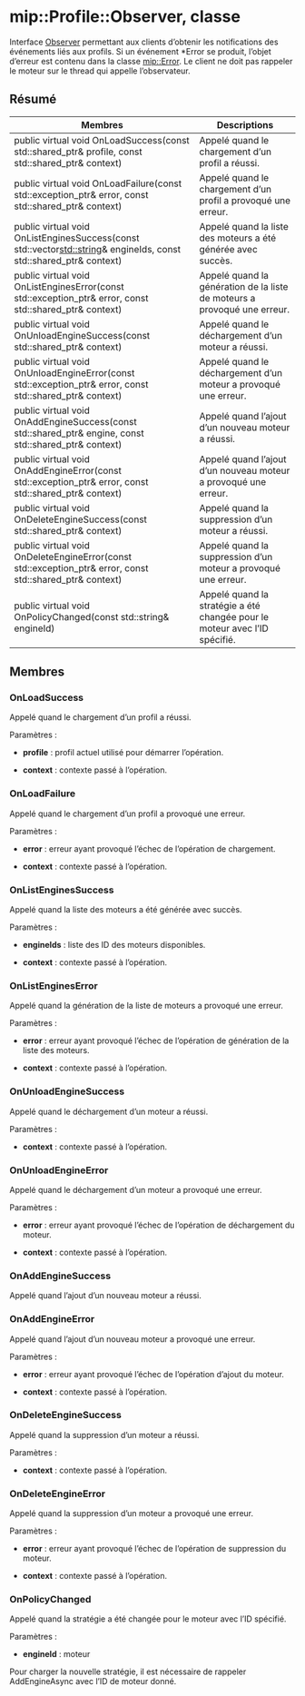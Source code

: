 # <a name="class-mipprofileobserver"></a>mip::Profile::Observer, classe 
Interface [Observer](class_mip_profile_observer.md) permettant aux clients d’obtenir les notifications des événements liés aux profils.
Si un événement *Error se produit, l’objet d’erreur est contenu dans la classe [mip::Error](class_mip_error.md). Le client ne doit pas rappeler le moteur sur le thread qui appelle l’observateur.
  
## <a name="summary"></a>Résumé
 Membres                        | Descriptions                                
--------------------------------|---------------------------------------------
public virtual void OnLoadSuccess(const std::shared_ptr<Profile>& profile, const std::shared_ptr<void>& context)  |  Appelé quand le chargement d’un profil a réussi.
public virtual void OnLoadFailure(const std::exception_ptr& error, const std::shared_ptr<void>& context)  |  Appelé quand le chargement d’un profil a provoqué une erreur.
public virtual void OnListEnginesSuccess(const std::vector<std::string>& engineIds, const std::shared_ptr<void>& context)  |  Appelé quand la liste des moteurs a été générée avec succès.
public virtual void OnListEnginesError(const std::exception_ptr& error, const std::shared_ptr<void>& context)  |  Appelé quand la génération de la liste de moteurs a provoqué une erreur.
public virtual void OnUnloadEngineSuccess(const std::shared_ptr<void>& context)  |  Appelé quand le déchargement d’un moteur a réussi.
public virtual void OnUnloadEngineError(const std::exception_ptr& error, const std::shared_ptr<void>& context)  |  Appelé quand le déchargement d’un moteur a provoqué une erreur.
public virtual void OnAddEngineSuccess(const std::shared_ptr<PolicyEngine>& engine, const std::shared_ptr<void>& context)  |  Appelé quand l’ajout d’un nouveau moteur a réussi.
public virtual void OnAddEngineError(const std::exception_ptr& error, const std::shared_ptr<void>& context)  |  Appelé quand l’ajout d’un nouveau moteur a provoqué une erreur.
public virtual void OnDeleteEngineSuccess(const std::shared_ptr<void>& context)  |  Appelé quand la suppression d’un moteur a réussi.
public virtual void OnDeleteEngineError(const std::exception_ptr& error, const std::shared_ptr<void>& context)  |  Appelé quand la suppression d’un moteur a provoqué une erreur.
 public virtual void OnPolicyChanged(const std::string& engineId)  |  Appelé quand la stratégie a été changée pour le moteur avec l’ID spécifié.
  
## <a name="members"></a>Membres
  
### <a name="onloadsuccess"></a>OnLoadSuccess
Appelé quand le chargement d’un profil a réussi.

Paramètres :  
* **profile** : profil actuel utilisé pour démarrer l’opération. 


* **context** : contexte passé à l’opération.


  
### <a name="onloadfailure"></a>OnLoadFailure
Appelé quand le chargement d’un profil a provoqué une erreur.

Paramètres :  
* **error** : erreur ayant provoqué l’échec de l’opération de chargement. 


* **context** : contexte passé à l’opération.


  
### <a name="onlistenginessuccess"></a>OnListEnginesSuccess
Appelé quand la liste des moteurs a été générée avec succès.

Paramètres :  
* **engineIds** : liste des ID des moteurs disponibles. 


* **context** : contexte passé à l’opération.


  
### <a name="onlistengineserror"></a>OnListEnginesError
Appelé quand la génération de la liste de moteurs a provoqué une erreur.

Paramètres :  
* **error** : erreur ayant provoqué l’échec de l’opération de génération de la liste des moteurs. 


* **context** : contexte passé à l’opération.


  
### <a name="onunloadenginesuccess"></a>OnUnloadEngineSuccess
Appelé quand le déchargement d’un moteur a réussi.

Paramètres :  
* **context** : contexte passé à l’opération.


  
### <a name="onunloadengineerror"></a>OnUnloadEngineError
Appelé quand le déchargement d’un moteur a provoqué une erreur.

Paramètres :  
* **error** : erreur ayant provoqué l’échec de l’opération de déchargement du moteur. 


* **context** : contexte passé à l’opération.


  
### <a name="onaddenginesuccess"></a>OnAddEngineSuccess
Appelé quand l’ajout d’un nouveau moteur a réussi.
  
### <a name="onaddengineerror"></a>OnAddEngineError
Appelé quand l’ajout d’un nouveau moteur a provoqué une erreur.

Paramètres :  
* **error** : erreur ayant provoqué l’échec de l’opération d’ajout du moteur. 


* **context** : contexte passé à l’opération.


  
### <a name="ondeleteenginesuccess"></a>OnDeleteEngineSuccess
Appelé quand la suppression d’un moteur a réussi.

Paramètres :  
* **context** : contexte passé à l’opération.


  
### <a name="ondeleteengineerror"></a>OnDeleteEngineError
Appelé quand la suppression d’un moteur a provoqué une erreur.

Paramètres :  
* **error** : erreur ayant provoqué l’échec de l’opération de suppression du moteur. 


* **context** : contexte passé à l’opération.


  
### <a name="onpolicychanged"></a>OnPolicyChanged
Appelé quand la stratégie a été changée pour le moteur avec l’ID spécifié.

Paramètres :  
* **engineId** : moteur 


Pour charger la nouvelle stratégie, il est nécessaire de rappeler AddEngineAsync avec l’ID de moteur donné.
